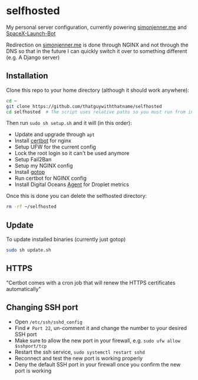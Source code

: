 # selfhosted

My personal server configuration, currently powering [simonjenner.me](https://simonjenner.me) and [SpaceX-Launch-Bot](https://github.com/r-spacex/SpaceX-Launch-Bot)

Redirection on [simonjenner.me](https://simonjenner.me) is done through NGINX and not through the DNS so that in the future I can
quickly switch it over to something different (e.g. A Django server)

## Installation

Clone this repo to your home directory (although it should work anywhere):

```bash
cd ~
git clone https://github.com/thatguywiththatname/selfhosted
cd selfhosted  # The script uses relative paths so you must run from inside the dir
```

Then run `sudo sh setup.sh` and it will (in this order):
- Update and upgrade through `apt`
- Install [certbot](https://certbot.eff.org/) for nginx
- Setup UFW for the current config
- Lock the root login so it can't be used anymore
- Setup Fail2Ban
- Setup my NGINX config
- Install [gotop](https://github.com/cjbassi/gotop)
- Run certbot for NGINX config
- Install Digital Oceans [Agent](https://github.com/digitalocean/do-agent) for Droplet metrics

Once this is done you can delete the selfhosted directory:

```bash
rm -rf ~/selfhosted
```

## Update

To update installed binaries (currently just gotop)

```bash
sudo sh update.sh
```

## HTTPS

"Certbot comes with a cron job that will renew the HTTPS certificates automatically"

## Changing SSH port

- Open `/etc/ssh/sshd_config`
- Find `# Port 22`, un-comment it and change the number to your desired SSH port
- Make sure to allow the new port in your firewall, e.g. `sudo ufw allow $sshport/tcp`
- Restart the ssh service, `sudo systemctl restart sshd`
- Reconnect and test the new port is working properly
- Deny the default SSH port in your firewall once you confirm the new port is working
